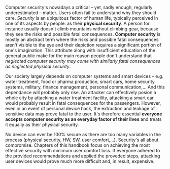 Computer security's nowadays a critical – yet, sadly enough, regularly underestimated – matter. Users often fail to understand why they should care. *Security* is an ubiquitous factor of human life, typically perceived in one of its aspects by people: as their **physical security**. A person for instance usually doesn't climb mountains without climbing gear, because they see the risks and possible fatal consequences. **Computer security** is mostly an abstract term where the risks and possible fatal consequences aren't visible to the eye and their depiction requires a significant portion of one's imagination. This attribute along with insufficient education of the general public make for the main reason people don't understand that *neglected computer security may come with similarly fatal consequences as neglected physical security*.

Our society largely depends on computer systems and smart devices – e.g. water treatment, food or pharma production, smart cars, home security systems, military, finance management, personal communication,&#8230; And this dependance will probably only rise. An attacker can effectively posion a whole city by attacking a water treatment facility, attacking a smart car would probably result in fatal consequences for the passengers. However, even in an event of personal device hack, the extraction and leakage of sensitive data may prove fatal to the user. It's therefore essential **everyone accepts computer security as an everyday factor of their lives** and treats it equally as their physical security.

No device can ever be 100% secure as there are too many variables in the process (physical security, HW, SW, user comfort,&#8230;). Security's all about compromise. Chapters of this handbook focus on achieving the most effective security with minimum user comfort loss. If everyone adhered to the provided recommendations and applied the proveded steps, attacking user devices would prove much more difficult and, in result, expensive.
